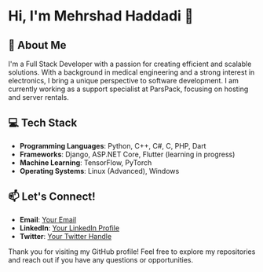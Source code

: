 # Hi, I'm Mehrshad Haddadi 👋

## 🚀 About Me
I'm a Full Stack Developer with a passion for creating efficient and scalable solutions. With a background in medical engineering and a strong interest in electronics, I bring a unique perspective to software development. I am currently working as a support specialist at ParsPack, focusing on hosting and server rentals.

## 💻 Tech Stack
- **Programming Languages**: Python, C++, C#, C, PHP, Dart
- **Frameworks**: Django, ASP.NET Core, Flutter (learning in progress)
- **Machine Learning**: TensorFlow, PyTorch
- **Operating Systems**: Linux (Advanced), Windows

## 📫 Let's Connect!
- **Email**: [Your Email](mailto:mehrshadinaa@gmail.com)
- **LinkedIn**: [Your LinkedIn Profile](https://www.linkedin.com/in/mehrshadhaddadi)
- **Twitter**: [Your Twitter Handle](https://twitter.com/mehrshadina)

Thank you for visiting my GitHub profile! Feel free to explore my repositories and reach out if you have any questions or opportunities.



